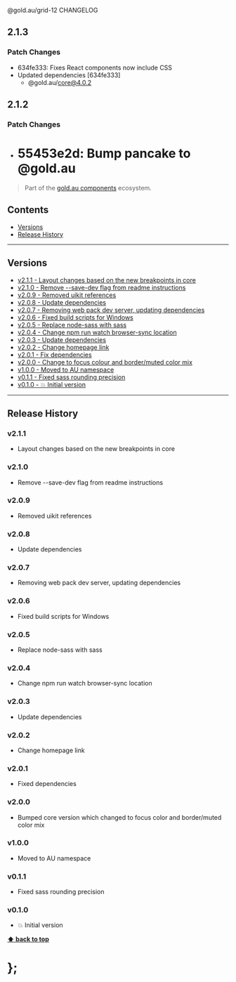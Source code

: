 @gold.au/grid-12 CHANGELOG

## 2.1.3

### Patch Changes

- 634fe333: Fixes React components now include CSS
- Updated dependencies [634fe333]
  - @gold.au/core@4.0.2

## 2.1.2

### Patch Changes

- # 55453e2d: Bump pancake to @gold.au

> Part of the [gold.au components](https://github.com/designsystemau/gold-design-system/) ecosystem.

## Contents

- [Versions](#install)
- [Release History](#release-history)

---

## Versions

- [v2.1.1 - Layout changes based on the new breakpoints in core](#v211)
- [v2.1.0 - Remove --save-dev flag from readme instructions](#v210)
- [v2.0.9 - Removed uikit references](#v209)
- [v2.0.8 - Update dependencies](#v208)
- [v2.0.7 - Removing web pack dev server, updating dependencies](#v207)
- [v2.0.6 - Fixed build scripts for Windows](#v206)
- [v2.0.5 - Replace node-sass with sass](#v205)
- [v2.0.4 - Change npm run watch browser-sync location](#v204)
- [v2.0.3 - Update dependencies](#v203)
- [v2.0.2 - Change homepage link](#v202)
- [v2.0.1 - Fix dependencies](#v201)
- [v2.0.0 - Change to focus colour and border/muted color mix](#v200)
- [v1.0.0 - Moved to AU namespace](#v100)
- [v0.1.1 - Fixed sass rounding precision](#v011)
- [v0.1.0 - 💥 Initial version](#v010)

---

## Release History

### v2.1.1

- Layout changes based on the new breakpoints in core

### v2.1.0

- Remove --save-dev flag from readme instructions

### v2.0.9

- Removed uikit references

### v2.0.8

- Update dependencies

### v2.0.7

- Removing web pack dev server, updating dependencies

### v2.0.6

- Fixed build scripts for Windows

### v2.0.5

- Replace node-sass with sass

### v2.0.4

- Change npm run watch browser-sync location

### v2.0.3

- Update dependencies

### v2.0.2

- Change homepage link

### v2.0.1

- Fixed dependencies

### v2.0.0

- Bumped core version which changed to focus color and border/muted color mix

### v1.0.0

- Moved to AU namespace

### v0.1.1

- Fixed sass rounding precision

### v0.1.0

- 💥 Initial version

**[⬆ back to top](#contents)**

# };
